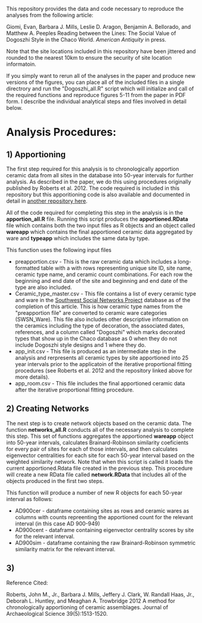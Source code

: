 This repository provides the data and code necessary to reproduce the analyses from the following article:

Giomi, Evan, Barbara J. Mills, Leslie D. Aragon, Benjamin A. Bellorado, and Matthew A. Peeples
Reading between the Lines: The Social Value of Dogoszhi Style in the Chaco World. _American Antiquity_ in press.

Note that the site locations included in this repository have been jittered and rounded to the nearest 10km to ensure the security of site location informatoin.

If you simply want to rerun all of the analyses in the paper and produce new versions of the figures, you can place all of the included files in a single directrory and run the "Dogoszhi_all.R" script which will initialize and call of the required functions and reproduce figures 5-11 from the paper in PDF form. I describe the individual analytical steps and files involved in detail below.

# Analysis Procedures: 

## 1) Apportioning 

The first step required for this analysis is to chronologically apportion ceramic data from all sites in the database into 50-year intervals for further analysis. As described in the paper, we do this using procedures originally published by Roberts et al. 2012. The code required is included in this repository but this apporitioning code is also available and documented in detail in [another repository here](https://github.com/mpeeples2008/CeramicApportioning). 

All of the code required for completing this step in the analysis is in the **apportion_all.R** file. Running this script produces the **apportioned.RData** file which contains both the two input files as R objects and an object called **wareapp** which contains the final apportioned ceramic data aggregated by ware and **typeapp** which includes the same data by type.

This function uses the following input files
* preapportion.csv - This is the raw ceramic data which includes a long-formatted table with a with rows representing unique site ID, site name, ceramic type name, and ceramic count combinations. For each row the beginning and end date of the site and beginning and end date of the type are also included.
* Ceramic_type_master.csv - This file contains a list of every ceramic type and ware in the [Southwest Social Networks Project](https://southwestsocialnetworks.net/) database as of the completion of this article. This is how ceramic type names from the "preapportion file" are converted to ceramic ware categories (SWSN_Ware). This file also includes other descriptive information on the ceramics including the type of decoration, the associated dates, references, and a column called "Dogoszhi" which marks decorated types that show up in the Chaco database as 0 when they do not include Dogoszhi style designs and 1 where they do.
* app_init.csv - This file is produced as an intermediate step in the analysis and rerpresents all ceramic types by site apportioned into 25 year intervals prior to the applicatoin of the iterative proportional fitting procedures (see Roberts et al. 2012 and the repository linked above for more details).
* app_room.csv - This file includes the final apportioned ceramic data after the iterative proportional fitting procedure. 

## 2) Creating Networks

The next step is to create network objects based on the ceramic data. The function **networks_all.R** conducts all of the necessary analysis to complete this step. This set of functions aggregates the apportioned **wareapp** object into 50-year intervals, calculates Brainard-Robinson similarity coeficients for every pair of sites for each of those intervals, and then calculates eigenvector centralities for each site for each 50-year interval based on the weighted similarity network. Note that when this script is called it loads the current apportioned.Rdata file created in the previous step. This procedure will create a new RData file called **network.RData** that includes all of the objects produced in the first two steps.

This function will produce a number of new R objects for each 50-year interval as follows:
* AD900cer - dataframe containing sites as rows and ceramic wares as columns with counts repreenting the apportioned count for the relevant interval (in this case AD 900-949)
* AD900cent - dataframe containing eigenvector centrality scores by site for the relevant interval.
* AD900sim - dataframe containing the raw Brainard-Robinson symmetric similarity matrix for the relevant interval.

## 3) 

Reference Cited:

Roberts, John M., Jr., Barbara J. Mills, Jeffery J. Clark, W. Randall Haas, Jr., Deborah L. Huntley, and Meaghan A. Trowbridge 2012 A method for chronologically apportioning of ceramic assemblages. Journal of Archaeological Science 39(5):1513-1520.

